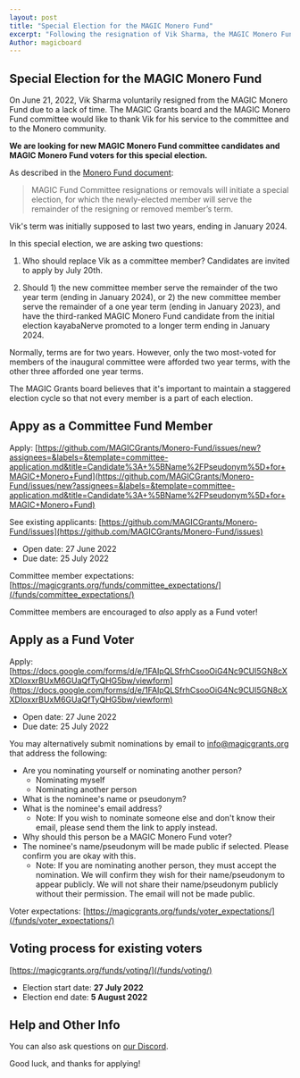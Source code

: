 ```yaml
---
layout: post
title: "Special Election for the MAGIC Monero Fund"
excerpt: "Following the resignation of Vik Sharma, the MAGIC Monero Fund will elect a new committee member."
Author: magicboard
---
```


## Special Election for the MAGIC Monero Fund

On June 21, 2022, Vik Sharma voluntarily resigned from the MAGIC Monero Fund due to a lack of time. The MAGIC Grants board and the MAGIC Monero Fund committee would like to thank Vik for his service to the committee and to the Monero community.

**We are looking for new MAGIC Monero Fund committee candidates and MAGIC Monero Fund voters for this special election.**

As described in the [Monero Fund document](/funds/monero/monero_fund): 

> MAGIC Fund Committee resignations or removals will initiate a special election, for which the newly-elected member will serve the remainder of the resigning or removed member’s term.

Vik's term was initially supposed to last two years, ending in January 2024.

In this special election, we are asking two questions:

1. Who should replace Vik as a committee member? Candidates are invited to apply by July 20th.

2. Should 1) the new committee member serve the remainder of the two year term (ending in January 2024), or 2) the new committee member serve the remainder of a one year term (ending in January 2023), and have the third-ranked MAGIC Monero Fund candidate from the initial election kayabaNerve promoted to a longer term ending in January 2024.

Normally, terms are for two years. However, only the two most-voted for members of the inaugural committee were afforded two year terms, with the other three afforded one year terms.

The MAGIC Grants board believes that it's important to maintain a staggered election cycle so that not every member is a part of each election.

## Appy as a Committee Fund Member

Apply: [https://github.com/MAGICGrants/Monero-Fund/issues/new?assignees=&labels=&template=committee-application.md&title=Candidate%3A+%5BName%2FPseudonym%5D+for+MAGIC+Monero+Fund](https://github.com/MAGICGrants/Monero-Fund/issues/new?assignees=&labels=&template=committee-application.md&title=Candidate%3A+%5BName%2FPseudonym%5D+for+MAGIC+Monero+Fund)

See existing applicants: [https://github.com/MAGICGrants/Monero-Fund/issues](https://github.com/MAGICGrants/Monero-Fund/issues)

* Open date: 27 June 2022
* Due date: 25 July 2022

Committee member expectations: [https://magicgrants.org/funds/committee_expectations/](/funds/committee_expectations/)

Committee members are encouraged to *also* apply as a Fund voter!

## Apply as a Fund Voter

Apply: [https://docs.google.com/forms/d/e/1FAIpQLSfrhCsooOiG4Nc9CUl5GN8cXXDIoxxrBUxM6GUaQfTyQHG5bw/viewform](https://docs.google.com/forms/d/e/1FAIpQLSfrhCsooOiG4Nc9CUl5GN8cXXDIoxxrBUxM6GUaQfTyQHG5bw/viewform)

* Open date: 27 June 2022
* Due date: 25 July 2022

You may alternatively submit nominations by email to [info@magicgrants.org](mailto:info@magicgrants.org) that address the following:
* Are you nominating yourself or nominating another person?
    * Nominating myself
    * Nominating another person
* What is the nominee's name or pseudonym?
* What is the nominee's email address?
    * Note: If you wish to nominate someone else and don't know their email, please send them the link to apply instead.
* Why should this person be a MAGIC Monero Fund voter?
* The nominee's name/pseudonym will be made public if selected. Please confirm you are okay with this.
    * Note: If you are nominating another person, they must accept the nomination. We will confirm they wish for their name/pseudonym to appear publicly. We will not share their name/pseudonym publicly without their permission. The email will not be made public.

Voter expectations: [https://magicgrants.org/funds/voter_expectations/](/funds/voter_expectations/)

## Voting process for existing voters

[https://magicgrants.org/funds/voting/](/funds/voting/)

* Election start date: **27 July 2022**
* Election end date: **5 August 2022**

## Help and Other Info

You can also ask questions on [our Discord](https://discord.gg/YH7kFuREKY).

Good luck, and thanks for applying!
